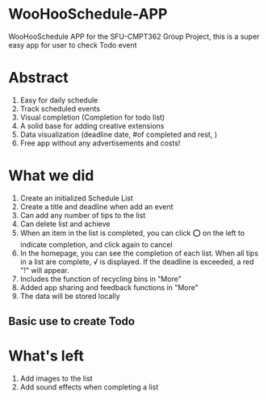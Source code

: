 # WooHooSchedule-APP
WooHooSchedule APP for the SFU-CMPT362 Group Project, this is a super easy app for user to check Todo event

# Abstract
1. Easy for daily schedule 
2. Track scheduled events 
3. Visual completion (Completion for todo list)
4. A solid base for adding creative extensions
5. Data visualization (deadline date, #of completed and rest, )
6. Free app without any advertisements and costs!

# What we did 
1. Create an initialized Schedule List
2. Create a title and deadline when add an event
3. Can add any number of tips to the list
4. Can delete list and achieve
5. When an item in the list is completed, you can click ⭕ on the left to indicate completion, and click again to cancel
6. In the homepage, you can see the completion of each list. When all tips in a list are complete, √ is displayed. If the deadline is exceeded, a red "!" will appear.
7. Includes the function of recycling bins in "More"
8. Added app sharing and feedback functions in "More"
9. The data will be stored locally

## Basic use to create Todo


# What's left 
1. Add images to the list
2. Add sound effects when completing a list

